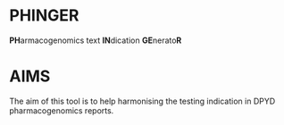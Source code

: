 # PHINGER
<b>PH</b>armacogenomics text <b>IN</b>dication <b>GE</b>nerato<b>R</b>

# AIMS #
The aim of this tool is to help harmonising the testing indication in DPYD pharmacogenomics reports.
